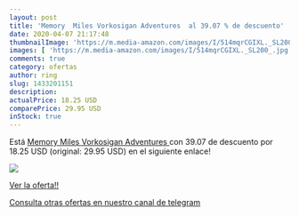 ```yaml
---
layout: post
title: 'Memory  Miles Vorkosigan Adventures  al 39.07 % de descuento'
date: 2020-04-07 21:17:48
thumbnailImage: 'https://m.media-amazon.com/images/I/514mqrCGIXL._SL200_.jpg'
images: [ 'https://m.media-amazon.com/images/I/514mqrCGIXL._SL200_.jpg' ]
comments: true
category: ofertas
author: ring
slug: 1433201151
description:
actualPrice: 18.25 USD
comparePrice: 29.95 USD
inStock: true
---
```


Está [Memory  Miles Vorkosigan Adventures ](https://www.amazon.com/dp/1433201151/?tag=redken08-20) con 39.07 de descuento por 18.25 USD (original: 29.95 USD) en el siguiente enlace!

[![](https://m.media-amazon.com/images/I/514mqrCGIXL._SL200_.jpg)](https://www.amazon.com/dp/1433201151/?tag=redken08-20)

[Ver la oferta!!](https://www.amazon.com/dp/1433201151/?tag=redken08-20)

[Consulta otras ofertas en nuestro canal de telegram](https://t.me/s/ofertas25)
